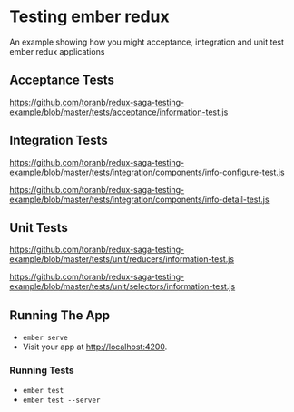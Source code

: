 # Testing ember redux

An example showing how you might acceptance, integration and unit test ember redux applications

## Acceptance Tests

https://github.com/toranb/redux-saga-testing-example/blob/master/tests/acceptance/information-test.js

## Integration Tests

https://github.com/toranb/redux-saga-testing-example/blob/master/tests/integration/components/info-configure-test.js

https://github.com/toranb/redux-saga-testing-example/blob/master/tests/integration/components/info-detail-test.js

## Unit Tests

https://github.com/toranb/redux-saga-testing-example/blob/master/tests/unit/reducers/information-test.js

https://github.com/toranb/redux-saga-testing-example/blob/master/tests/unit/selectors/information-test.js

## Running The App

* `ember serve`
* Visit your app at [http://localhost:4200](http://localhost:4200).

### Running Tests

* `ember test`
* `ember test --server`
